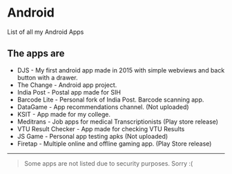 # Android
List of all my Android Apps

## The apps are
- DJS - My first android app made in 2015 with simple webviews and back button with a drawer.
- The Change - Android app project.
- India Post - Postal app made for SIH
- Barcode Lite - Personal fork of India Post. Barcode scanning app.
- DataGame - App recommendations channel. (Not uploaded)
- KSIT - App made for my college.
- Meditrans - Job apps for medical Transcriptionists  (Play store release)
- VTU Result Checker - App made for checking VTU Results 
- JS Game - Personal app testing apks (Not uploaded)
- Firetap - Multiple online and offline gaming app. (Play Store release)

---

> Some apps are not listed due to security purposes. Sorry :(

